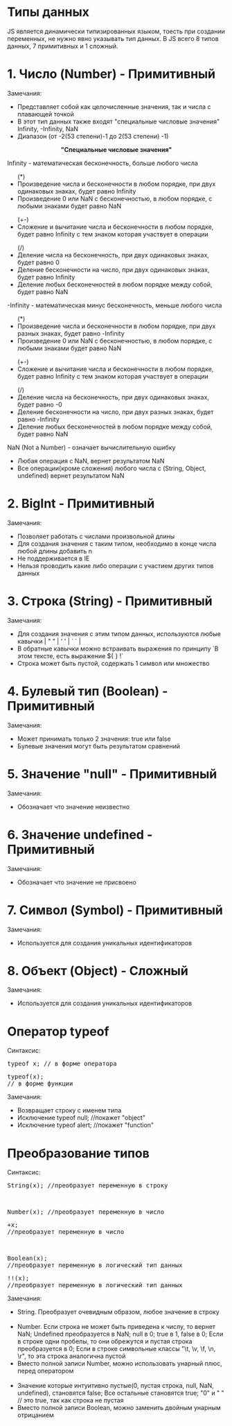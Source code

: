 # Типы данных
JS является динамически типизированных языком, тоесть при создании переменных, не нужно явно указывать тип данных. В JS всего 8 типов данных, 7 примитивных и 1 сложный.

# 1. Число (Number) - Примитивный

Замечания:
<ul>
    <li>Представляет собой как целочисленные значения, так и числа с плавающей точкой</li>
    <li>В этот тип данных также входят "специальные числовые значения" Infinity, -Infinity, NaN</li>
    <li>Диапазон (от -2(53 степени)-1 до 2(53 степени) -1) </li>
</ul>

<center> <b> "Специальные числовые значения" </b> </center>

Infinity - математическая бесконечность, больше любого числа
<ul>(*)
    <li>Произведение числа и бесконечности в любом порядке, при двух одинаковых знаках, будет равно Infinity</li>
    <li>Произведение 0 или NaN с бесконечностью, в любом порядке, с любыми знаками будет равно NaN</li>
</ul>
<ul>(+-)
    <li>Сложение и вычитание числа и бесконечности в любом порядке, будет равно Infinity с тем знаком которая участвует в операции</li>
</ul>
<ul>(/)
    <li>Деление числа на бесконечность, при двух одинаковых знаках, будет равно 0</li>
    <li>Деление бесконечности на число, при двух одинаковых знаках, будет равно Infinity</li>
    <li>Деление любых бесконечностей в любом порядке между собой, будет равно NaN</li>
</ul>

-Infinity - математическая минус бесконечность, меньше любого числа
<ul>(*)
    <li>Произведение числа и бесконечности в любом порядке, при двух разных знаках, будет равно -Infinity</li>
    <li>Произведение 0 или NaN с бесконечностью, в любом порядке, с любыми знаками будет равно NaN</li>
</ul>
<ul>(+-)
    <li>Сложение и вычитание числа и бесконечности в любом порядке, будет равно Infinity с тем знаком которая участвует в операции</li>
</ul>
<ul>(/)
    <li>Деление числа на бесконечность, при двух одинаковых знаках, будет равно -0</li>
    <li>Деление бесконечности на число, при двух разных знаках, будет равно -Infinity</li>
    <li>Деление любых бесконечностей в любом порядке между собой, будет равно NaN</li>
</ul>

NaN (Not a Number) - означает вычислительную ошибку
<ul>
    <li>Любая операция с NaN, вернет результатом NaN</li>
    <li>Все операции(кроме сложения) любого числа с (String, Object, undefined) вернет результатом NaN</li>
</ul>

# 2. BigInt - Примитивный

Замечания:
<ul>
    <li>Позволяет работать с числами произвольной длины</li>
    <li>Для создания значения с таким типом, необходимо в конце числа любой длины добавить n</li>
    <li>Не поддерживается в IE</li>
    <li>Нельзя проводить какие либо операции с участием других типов данных</li>
</ul>

# 3. Строка (String) - Примитивный

Замечания:
<ul>
    <li>Для создания значения с этим типом данных, используются любые кавычки | " " | ' ' | ` ` |</li>
    <li>В обратные кавычки можно встраивать выражения по принципу `В этом тексте, есть выражение ${ } !`</li>
    <li>Строка может быть пустой, содержать 1 символ или множество</li>
</ul>

# 4. Булевый тип (Boolean) - Примитивный

Замечания:
<ul>
    <li>Может принимать только 2 значения: true или false</li>
    <li>Булевые значения могут быть результатом сравнений</li>
</ul>

# 5. Значение "null" - Примитивный

Замечания:
<ul>
    <li>Обозначает что значение неизвестно</li>
</ul>

# 6. Значение undefined - Примитивный

Замечания:
<ul>
    <li>Обозначает что значение не присвоено</li>
</ul>

# 7. Символ (Symbol) - Примитивный

Замечания:
<ul>
    <li>Используется для создания уникальных идентификаторов</li>
</ul>

# 8. Объект (Object) - Сложный

Замечания:
<ul>
    <li>Используется для создания уникальных идентификаторов</li>
</ul>

# Оператор typeof

Синтаксис: 
<xmp>typeof x; // в форме оператора</xmp>
<xmp>typeof(x); // в форме функции</xmp>

Замечания:
<ul>
    <li>Возвращает строку с именем типа</li>
    <li>Исключение typeof null; //покажет "object"</li>
    <li>Исключение typeof alert; //покажет "function"</li>
</ul>

# Преобразование типов

Синтаксис: 
<xmp>String(x); //преобразует переменную в строку</xmp>
<br>
<xmp>Number(x); //преобразует переменную в число</xmp>
<xmp>+x; //преобразует переменную в число</xmp>
<br>
<xmp>Boolean(x); //преобразует переменную в логический тип данных</xmp>
<xmp>!!(x); //преобразует переменную в логический тип данных</xmp>

Замечания:
<ul>
    <li>String. Преобразует очевидным образом, любое значение 
    в строку</li>
    <br>
    <li>Number. Если строка не может быть приведена к числу, то 
    вернет NaN; Undefined преобразуется в NaN; null в 0; true в 
    1, false в 0; Если в строке одни пробелы, то они обрежутся и 
    пустая строка преобразуется в 0; Если в строке символьные 
    классы "\t, \v, \f, \n, \r", то эта строка аналогична пустой</li>
    <li>Вместо полной записи Number, можно использовать 
    унарный плюс, перед оператором</li>
    <br>
    <li>Значение которые интуитивно пустые(0, пустая строка, null,
    NaN, undefined), становятся false; Все остальные становятся 
    true; "0" и " " // это true, так как строка не пустая</li>
    <li>Вместо полной записи Boolean, можно заменить двойным
    унарным отрицанием</li>
</ul>

